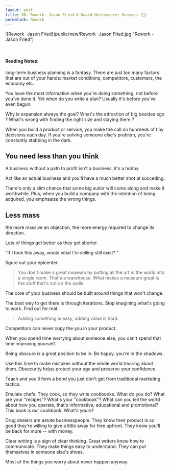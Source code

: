 ```yaml
---
layout: post
title: 56. Rework -Jason Fried & David Heinemaeier Hansson (📖)
permalink: Rework
---
```


![Rework -Jason Fried](public/new/Rework -Jason Fried.jpg "Rework -Jason Fried")

<br>

#### Reading Notes:

long-term business planning is a fantasy. There are just too many factors that are out of your hands: market conditions, competitors, customers, the economy etc.

You have the most information when you're doing something, not before you've done it. Yet when do you write a plan? Usually it's before you've even begun.

Why is expansion always the goal? What's the attraction of big besides ego ? What's wrong with finding the right size and staying there ?

When you build a product or service, you make the call on hundreds of tiny decisions each day. If you're solving someone else's problem, you're constantly stabbing in the dark.

## You need less than you think

A business without a path to profit isn't a business, it's a hobby.

Act like an actual business and you'll have a much better shot at succeding.

There's only a slim chance that some big suitor will come along and make it worthwhile. Plus, when you build a company with the intention of being acquired, you emphasize the wrong things.

## Less mass

the more massive an objection, the more energy required to change its direction.

Lots of things get better as they get shorter.

"If I took this away, would what I'm selling still exist? "

figure out your epicenter.

> You don't make a great museum by putting all the art in the world into a single room. That's a warehouse. What makes a museum great is the stuff that's not on the walls.

The core of your business should be built around things that won't change.

The best way to get there is through iterations. Stop imagining what's going to work. Find out for real.

> Adding something is easy, adding value is hard.

Competitors can never copy the you in your product.

When you spend time worrying about someone else, you can't spend that time improving yourself.

Being obscure is a great position to be in. Be happy. you're in the shadows.

Use this time to make mistakes without the whole world hearing about them. Obsecurity helps protect your ego and preserve your confidence.

Teach and you'll form a bond you just don't get from traditional marketing tactics.

Emulate chefs. They cook, so they write cookbooks. What do you do? What are your "recipes"? What's your "cookbook"? What can you tell the world about how you operate, that's informative, educational and promotional? This book is our cookbook. What's yours?

Drug dealers are astute businesspeople. They know their product is so good they're willing to give a little away for free upfront. They know you'll be back for more -- with money.

Clear writing is a sign of clear thinking. Great writers know how to communicate. They make things easy to understand. They can put themselves in someone else's shoes.

Most of the things you worry about never happen anyway.
